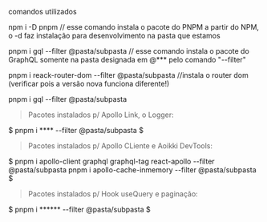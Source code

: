 comandos utilizados

npm i -D pnpm // esse comando instala o pacote do PNPM a partir do NPM, o -d faz instalação para desenvolvimento na pasta que estamos 

pnpm i gql --filter @pasta/subpasta // esse comando instala o pacote do GraphQL somente na pasta designada em @*** pelo comando "--filter"

pnpm i reack-router-dom --filter @pasta/subpasta //instala o router dom (verificar pois a versão nova funciona diferente!)

pnpm i gql --filter @pasta/subpasta

>Pacotes instalados p/ Apollo Link, o Logger:

$ pnpm i **** --filter @pasta/subpasta $

>Pacotes instalados p/ Apollo CLiente e Aoikki DevTools:

$ pnpm i apollo-client graphql graphql-tag react-apollo --filter @pasta/subpasta 
 pnpm i apollo-cache-inmemory --filter @pasta/subpasta $

>Pacotes instalados p/ Hook useQuery e paginação:

$ pnpm i ****** --filter @pasta/subpasta $